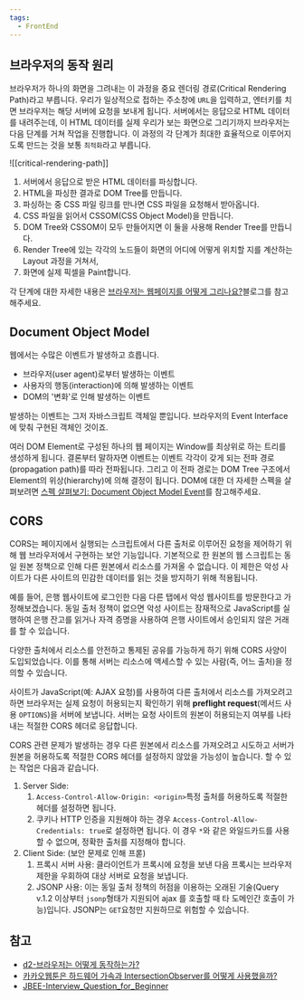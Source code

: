 ```yaml
---
tags:
  - FrontEnd
---
```

## 브라우저의 동작 원리
브라우저가 하나의 화면을 그려내는 이 과정을 중요 렌더링 경로(Critical Rendering Path)라고 부릅니다.
우리가 일상적으로 접하는 주소창에 `URL`을 입력하고, 엔터키를 치면 브라우저는 해당 서버에 요청을 보내게 됩니다. 서버에서는 응답으로 HTML 데이터를 내려주는데, 이 HTML 데이터를 실제 우리가 보는 화면으로 그리기까지 브라우저는 다음 단계를 거쳐 작업을 진행합니다. 이 과정의 각 단계가 최대한 효율적으로 이루어지도록 만드는 것을 보통 `최적화`라고 부릅니다.

![[critical-rendering-path]]

1. 서버에서 응답으로 받은 HTML 데이터를 파싱합니다.
2. HTML을 파싱한 결과로 DOM Tree를 만듭니다.
3. 파싱하는 중 CSS 파일 링크를 만나면 CSS 파일을 요청해서 받아옵니다.
4. CSS 파일을 읽어서 CSSOM(CSS Object Model)을 만듭니다.
5. DOM Tree와 CSSOM이 모두 만들어지면 이 둘을 사용해 Render Tree를 만듭니다.
6. Render Tree에 있는 각각의 노드들이 화면의 어디에 어떻게 위치할 지를 계산하는 Layout 과정을 거쳐서,
7. 화면에 실제 픽셀을 Paint합니다.

각 단계에 대한 자세한 내용은 [브라우저는 웹페이지를 어떻게 그리나요?](https://m.post.naver.com/viewer/postView.nhn?volumeNo=8431285&memberNo=34176766)블로그를 참고해주세요.

## Document Object Model
웹에서는 수많은 이벤트가 발생하고 흐릅니다.
- 브라우저(user agent)로부터 발생하는 이벤트
- 사용자의 행동(interaction)에 의해 발생하는 이벤트
- DOM의 '변화'로 인해 발생하는 이벤트

발생하는 이벤트는 그저 자바스크립트 객체일 뿐입니다. 브라우저의 Event Interface에 맞춰 구현된 객체인 것이죠.

여러 DOM Element로 구성된 하나의 웹 페이지는 Window를 최상위로 하는 트리를 생성하게 됩니다. 결론부터 말하자면 이벤트는 이벤트 각각이 갖게 되는 전파 경로(propagation path)를 따라 전파됩니다. 그리고 이 전파 경로는 DOM Tree 구조에서 Element의 위상(hierarchy)에 의해 결정이 됩니다.
DOM에 대한 더 자세한 스펙을 살펴보려면 [스펙 살펴보기: Document Object Model Event](https://jbee.io/web/about-event-in-the-web/)를 참고해주세요.

## CORS
CORS는 페이지에서 실행되는 스크립트에서 다른 출처로 이루어진 요청을 제어하기 위해 웹 브라우저에서 구현하는 보안 기능입니다. 기본적으로 한 원본의 웹 스크립트는 동일 원본 정책으로 인해 다른 원본에서 리소스를 가져올 수 없습니다. 이 제한은 악성 사이트가 다른 사이트의 민감한 데이터를 읽는 것을 방지하기 위해 적용됩니다.

예를 들어, 은행 웹사이트에 로그인한 다음 다른 탭에서 악성 웹사이트를 방문한다고 가정해보겠습니다. 동일 출처 정책이 없으면 악성 사이트는 잠재적으로 JavaScript를 실행하여 은행 잔고를 읽거나 자격 증명을 사용하여 은행 사이트에서 승인되지 않은 거래를 할 수 있습니다.

다양한 출처에서 리소스를 안전하고 통제된 공유를 가능하게 하기 위해 CORS 사양이 도입되었습니다. 이를 통해 서버는 리소스에 액세스할 수 있는 사람(즉, 어느 출처)을 정의할 수 있습니다.

사이트가 JavaScript(예: AJAX 요청)를 사용하여 다른 출처에서 리소스를 가져오려고 하면 브라우저는 실제 요청이 허용되는지 확인하기 위해 **preflight request**(메서드 사용 `OPTIONS`)을 서버에 보냅니다. 서버는 요청 사이트의 원본이 허용되는지 여부를 나타내는 적절한 CORS 헤더로 응답합니다.

CORS 관련 문제가 발생하는 경우 다른 원본에서 리소스를 가져오려고 시도하고 서버가 원본을 허용하도록 적절한 CORS 헤더를 설정하지 않았을 가능성이 높습니다. 할 수 있는 작업은 다음과 같습니다.
1. Server Side:
	1. `Access-Control-Allow-Origin: <origin>`특정 출처를 허용하도록 적절한 헤더를 설정하면 됩니다.
	2. 쿠키나 HTTP 인증을 지원해야 하는 경우 `Access-Control-Allow-Credentials: true`로 설정하면 됩니다. 이 경우 `*`와 같은 와일드카드를 사용할 수 없으며, 정확한 출처를 지정해야 합니다.
2. Client Side: (보안 문제로 인해 프롣)
	1. 프록시 서버 사용: 클라이언트가 프록시에 요청을 보낸 다음 프록시는 브라우저 제한을 우회하여 대상 서버로 요청을 보냅니다.
	2. JSONP 사용: 이는 동일 출처 정책의 허점을 이용하는 오래된 기술(Query v.1.2 이상부터 `jsonp`형태가 지원되어 ajax 를 호출할 때 타 도메인간 호출이 가능)입니다. JSONP는 `GET`요청만 지원하므로 위험할 수 있습니다.

## 참고
- [d2-브라우저는 어떻게 동작하는가?](https://d2.naver.com/helloworld/59361)
- [카카오웹툰은 하드웨어 가속과 IntersectionObserver를 어떻게 사용했을까?](https://fe-developers.kakaoent.com/2021/211202-gpu-intersection-observer/)
- [JBEE-Interview_Question_for_Beginner](https://github.com/JaeYeopHan/Interview_Question_for_Beginner/blob/main/FrontEnd/README.md#document-object-model)